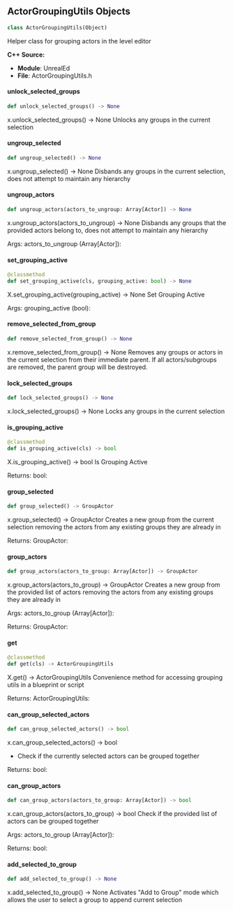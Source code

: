 ## ActorGroupingUtils Objects

```python
class ActorGroupingUtils(Object)
```

Helper class for grouping actors in the level editor

**C++ Source:**

- **Module**: UnrealEd
- **File**: ActorGroupingUtils.h

<a id="unreal.ActorGroupingUtils.unlock_selected_groups"></a>

#### unlock_selected_groups

```python
def unlock_selected_groups() -> None
```

x.unlock_selected_groups() -> None
Unlocks any groups in the current selection

<a id="unreal.ActorGroupingUtils.ungroup_selected"></a>

#### ungroup_selected

```python
def ungroup_selected() -> None
```

x.ungroup_selected() -> None
Disbands any groups in the current selection, does not attempt to maintain any hierarchy

<a id="unreal.ActorGroupingUtils.ungroup_actors"></a>

#### ungroup_actors

```python
def ungroup_actors(actors_to_ungroup: Array[Actor]) -> None
```

x.ungroup_actors(actors_to_ungroup) -> None
Disbands any groups that the provided actors belong to, does not attempt to maintain any hierarchy

Args:
    actors_to_ungroup (Array[Actor]):

<a id="unreal.ActorGroupingUtils.set_grouping_active"></a>

#### set_grouping_active

```python
@classmethod
def set_grouping_active(cls, grouping_active: bool) -> None
```

X.set_grouping_active(grouping_active) -> None
Set Grouping Active

Args:
    grouping_active (bool):

<a id="unreal.ActorGroupingUtils.remove_selected_from_group"></a>

#### remove_selected_from_group

```python
def remove_selected_from_group() -> None
```

x.remove_selected_from_group() -> None
Removes any groups or actors in the current selection from their immediate parent.
If all actors/subgroups are removed, the parent group will be destroyed.

<a id="unreal.ActorGroupingUtils.lock_selected_groups"></a>

#### lock_selected_groups

```python
def lock_selected_groups() -> None
```

x.lock_selected_groups() -> None
Locks any groups in the current selection

<a id="unreal.ActorGroupingUtils.is_grouping_active"></a>

#### is_grouping_active

```python
@classmethod
def is_grouping_active(cls) -> bool
```

X.is_grouping_active() -> bool
Is Grouping Active

Returns:
    bool:

<a id="unreal.ActorGroupingUtils.group_selected"></a>

#### group_selected

```python
def group_selected() -> GroupActor
```

x.group_selected() -> GroupActor
Creates a new group from the current selection removing the actors from any existing groups they are already in

Returns:
    GroupActor:

<a id="unreal.ActorGroupingUtils.group_actors"></a>

#### group_actors

```python
def group_actors(actors_to_group: Array[Actor]) -> GroupActor
```

x.group_actors(actors_to_group) -> GroupActor
Creates a new group from the provided list of actors removing the actors from any existing groups they are already in

Args:
    actors_to_group (Array[Actor]): 

Returns:
    GroupActor:

<a id="unreal.ActorGroupingUtils.get"></a>

#### get

```python
@classmethod
def get(cls) -> ActorGroupingUtils
```

X.get() -> ActorGroupingUtils
Convenience method for accessing grouping utils in a blueprint or script

Returns:
    ActorGroupingUtils:

<a id="unreal.ActorGroupingUtils.can_group_selected_actors"></a>

#### can_group_selected_actors

```python
def can_group_selected_actors() -> bool
```

x.can_group_selected_actors() -> bool
* Check if the currently selected actors can be grouped together

Returns:
    bool:

<a id="unreal.ActorGroupingUtils.can_group_actors"></a>

#### can_group_actors

```python
def can_group_actors(actors_to_group: Array[Actor]) -> bool
```

x.can_group_actors(actors_to_group) -> bool
Check if the provided list of actors can be grouped together

Args:
    actors_to_group (Array[Actor]): 

Returns:
    bool:

<a id="unreal.ActorGroupingUtils.add_selected_to_group"></a>

#### add_selected_to_group

```python
def add_selected_to_group() -> None
```

x.add_selected_to_group() -> None
Activates "Add to Group" mode which allows the user to select a group to append current selection

<a id="unreal.BlendSpaceFactory1D"></a>